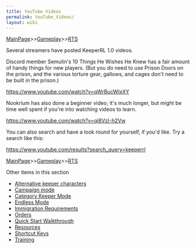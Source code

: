 ```yaml
---
title: YouTube Videos
permalink: YouTube_Videos/
layout: wiki
---
```


[MainPage](/keeperrl_wiki/ "wikilink")>>[Gameplay](/keeperrl_wiki/Gameplay "wikilink")>>[RTS](/keeperrl_wiki/RTS "wikilink")

Several streamers have posted KeeperRL 1.0 videos.

Discord member Semulin's 10 Things He Wishes He Knew has a fair amount of handy things for new players.  (But you do need to use Prison Doors on the prison, and the various torture gear, gallows, and cages don't need to be built *in* the prison.)

<https://www.youtube.com/watch?v=qWrBucWIxXY>

Nookrium has also done a beginner video; it's much longer, but might be time well spent if you're into watching videos to learn.

<https://www.youtube.com/watch?v=qi8VzI-h2Vw>

You can also search and have a look round for yourself, if you'd like.  Try a search like this:

<https://www.youtube.com/results?search_query=keeperrl>

[MainPage](/keeperrl_wiki/ "wikilink")>>[Gameplay](/keeperrl_wiki/Gameplay "wikilink")>>[RTS](/keeperrl_wiki/RTS "wikilink")

Other items in this section
-    [Alternative keeper characters](/keeperrl_wiki/Alternative_Keeper_Characters "wikilink")
-    [Campaign mode](/keeperrl_wiki/Campaign_Mode "wikilink")
-    [Category Keeper Mode](/keeperrl_wiki/Category_Keeper_Mode "wikilink")
-    [Endless Mode](/keeperrl_wiki/Endless_Mode "wikilink")
-    [Immigration Requirements](/keeperrl_wiki/Immigration_Requirements "wikilink")
-    [Orders](/keeperrl_wiki/Orders "wikilink")
-    [Quick Start Walkthrough](/keeperrl_wiki/Quick_Start_Walkthrough "wikilink")
-    [Resources](/keeperrl_wiki/Resources "wikilink")
-    [Shortcut Keys](/keeperrl_wiki/Shortcut_Keys "wikilink")
-    [Training](/keeperrl_wiki/Training "wikilink")
